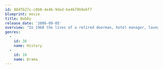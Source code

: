 ```yaml
---
id: 88dfb27c-c0b0-4e46-9ded-be4679b9ebf7
blueprint: movie
title: Bobby
release_date: '2006-09-05'
overview: "In 1968 the lives of a retired doorman, hotel manager, lounge singer, busboy, beautician and others intersect in the wake of Robert F. Kennedy's assassination at the Ambassador Hotel in Los Angeles."
genres:
  -
    id: 36
    name: History
  -
    id: 18
    name: Drama
---
```

